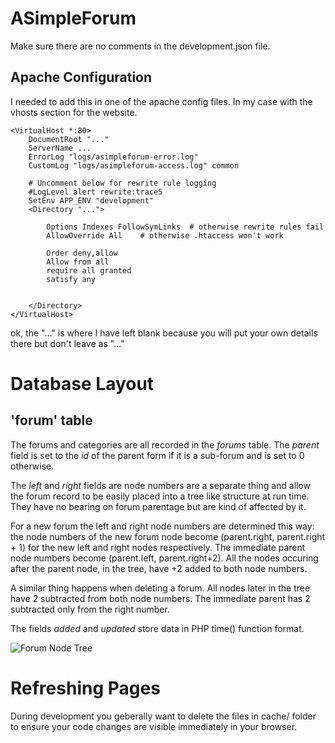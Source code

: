 # ASimpleForum

Make sure there are no comments in the development.json file.

## Apache Configuration

I needed to add this in one of the apache config files.  In my case with the vhosts section
for the website.

```
<VirtualHost *:80>
    DocumentRoot "..."
    ServerName ...
    ErrorLog "logs/asimpleforum-error.log"
    CustomLog "logs/asimpleforum-access.log" common

    # Uncomment below for rewrite rule logging
    #LogLevel alert rewrite:trace5
    SetEnv APP_ENV "development"
    <Directory "...">

        Options Indexes FollowSymLinks  # otherwise rewrite rules fail
        AllowOverride All    # otherwise .htaccess won't work

        Order deny,allow
        Allow from all
        require all granted
        satisfy any


    </Directory>
</VirtualHost>
```

ok, the "..." is where I have left blank because you will put your own details there but don't leave as "..."

# Database Layout

## 'forum' table

The forums and categories are all recorded in the *forums* table.  The *parent* field is set to the *id* of the parent form if it is a sub-forum and is set to 0 otherwise.

The *left* and *right* fields are node numbers are a separate thing and allow the forum record to be easily placed into a tree like structure at run time.  They have no bearing on forum parentage but are kind of affected by it.

For a new forum the left and right node numbers are determined this way: the node numbers of the new forum node  become (parent.right, parent.right + 1) for the new left and right nodes respectively.  The immediate parent node numbers become (parent.left, parent.right+2).  All the nodes occuring after the parent node, in the tree, have +2 added to both node numbers.

A similar thing happens when deleting a forum.  All nodes later in the tree have 2 subtracted from both node numbers. The immediate parent has 2 subtracted only from the right number.

The fields *added* and *updated* store data in PHP time() function format.

![Forum Node Tree](http://i1241.photobucket.com/albums/gg517/KiwiHeretic/Screenshots/forumnodes_zpsb6935176.png)

# Refreshing Pages

During development you geberally want to delete the files in cache/ folder to ensure your code changes are visible immediately in your browser.